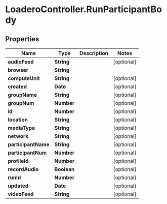 # LoaderoController.RunParticipantBody

## Properties
Name | Type | Description | Notes
------------ | ------------- | ------------- | -------------
**audioFeed** | **String** |  | [optional] 
**browser** | **String** |  | 
**computeUnit** | **String** |  | [optional] 
**created** | **Date** |  | [optional] 
**groupName** | **String** |  | [optional] 
**groupNum** | **Number** |  | [optional] 
**id** | **Number** |  | [optional] 
**location** | **String** |  | [optional] 
**mediaType** | **String** |  | [optional] 
**network** | **String** |  | [optional] 
**participantName** | **String** |  | [optional] 
**participantNum** | **Number** |  | [optional] 
**profileId** | **Number** |  | [optional] 
**recordAudio** | **Boolean** |  | [optional] 
**runId** | **Number** |  | [optional] 
**updated** | **Date** |  | [optional] 
**videoFeed** | **String** |  | [optional] 


